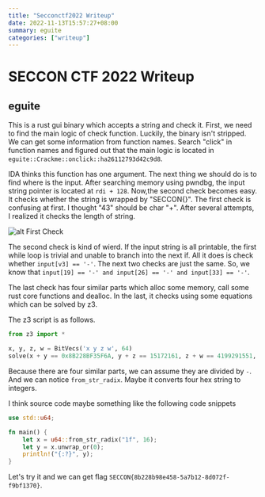 ```yaml
---
title: "Secconctf2022 Writeup"
date: 2022-11-13T15:57:27+08:00
summary: eguite
categories: ["writeup"]
---
```


# SECCON CTF 2022 Writeup

## eguite

This is a rust gui binary which accepts a string and check it. First, we need to find the main logic of check function. Luckily, the binary isn't stripped. We can get some information from function names. Search "click" in function names and figured out that the main logic is located in `eguite::Crackme::onclick::ha26112793d42c9d8`.

IDA thinks this function has one argument. The next thing we should do is to find where is the input. After searching memory using pwndbg, the input string pointer is located at `rdi + 128`. Now,the second check becomes easy. It checks whether the string is wrapped by "SECCON{}". The first check is confusing at first. I thought "43" should be char "+". After several attempts, I realized it checks the length of string.

![alt First Check](/seccon2022/eguite-first-check.webp)

The second check is kind of wierd. If the input string is all printable, the first while loop is trivial and unable to branch into the next if. All it does is check whether `input[v3] == '-'`. The next two checks are just the same. So, we know that `input[19] == '-' and input[26] == '-' and input[33] == '-'`.

The last check has four similar parts which alloc some memory, call some rust core functions and dealloc. In the last, it checks using some equations which can be solved by z3.

The z3 script is as follows.

```python
from z3 import *

x, y, z, w = BitVecs('x y z w', 64)
solve(x + y == 0x8B228BF35F6A, y + z == 15172161, z + w == 4199291551, w + x == 0x8B238557F7C8, y ^ z ^ w == 4184371021)
```

Because there are four similar parts, we can assume they are divided by `-`. And we can notice `from_str_radix`. Maybe it converts four hex string to integers.

I think source code maybe something like the following code snippets

```rust
use std::u64;

fn main() {
    let x = u64::from_str_radix("1f", 16);
    let y = x.unwrap_or(0);
    println!("{:?}", y);
}
```

Let's try it and we can get flag `SECCON{8b228b98e458-5a7b12-8d072f-f9bf1370}`.
